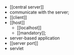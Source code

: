 - [[central server]]
- communicate with the server;
- [[client]]
- [[host]]
    - [[localhost]]
    - [[mandatory]];
- server-based application
- [[server port]]
- servlet
